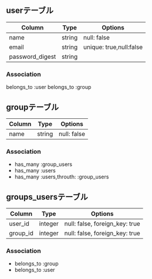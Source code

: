 ## userテーブル

|Column|Type|Options|
|------|----|-------|
|name|string|null: false|
|email|string| unique: true,null:false|
|password_digest|string|

### Association
belongs_to :user
belongs_to :group

## groupテーブル

|Column|Type|Options|
|------|----|-------|
|name|string|null: false|

### Association
- has_many :group_users
- has_many :users
- has_many :users,throuth: :group_users

## groups_usersテーブル

|Column|Type|Options|
|------|----|-------|
|user_id|integer|null: false, foreign_key: true|
|group_id|integer|null: false, foreign_key: true|

### Association
- belongs_to :group
- belongs_to :user